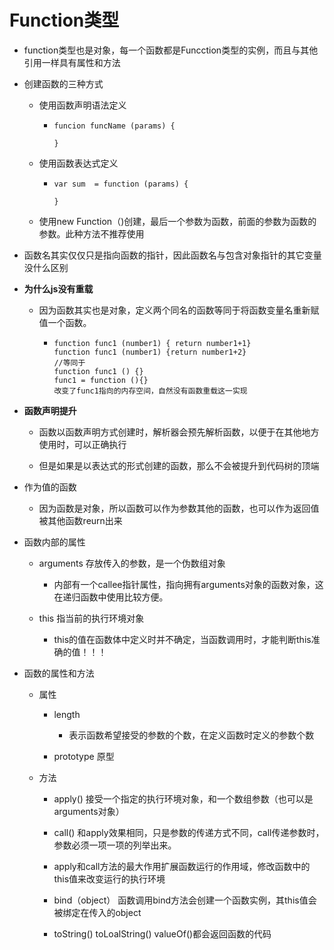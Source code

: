 # Function类型

* function类型也是对象，每一个函数都是Funcction类型的实例，而且与其他引用一样具有属性和方法
* 创建函数的三种方式

  * 使用函数声明语法定义

    * ```
      funcion funcName (params) {

      }
      ```

  * 使用函数表达式定义

    * ```
      var sum  = function (params) {

      }
      ```

  * 使用new Function（\)创建，最后一个参数为函数，前面的参数为函数的参数。此种方法不推荐使用

* 函数名其实仅仅只是指向函数的指针，因此函数名与包含对象指针的其它变量没什么区别

* **为什么js没有重载**

  * 因为函数其实也是对象，定义两个同名的函数等同于将函数变量名重新赋值一个函数。

    * ```
      function func1 (number1) { return number1+1}
      function func1 (number1) {return number1+2}
      //等同于
      function func1 () {}
      func1 = function (){}
      改变了func1指向的内存空间，自然没有函数重载这一实现
      ```

* **函数声明提升**

  * 函数以函数声明方式创建时，解析器会预先解析函数，以便于在其他地方使用时，可以正确执行

  * 但是如果是以表达式的形式创建的函数，那么不会被提升到代码树的顶端

* 作为值的函数

  * 因为函数是对象，所以函数可以作为参数其他的函数，也可以作为返回值被其他函数reurn出来

* 函数内部的属性

  * arguments 存放传入的参数，是一个伪数组对象

    * 内部有一个callee指针属性，指向拥有arguments对象的函数对象，这在递归函数中使用比较方便。

  * this 指当前的执行环境对象

    * this的值在函数体中定义时并不确定，当函数调用时，才能判断this准确的值！！！

* 函数的属性和方法

  * 属性

    * length

      * 表示函数希望接受的参数的个数，在定义函数时定义的参数个数

    * prototype 原型

  * 方法

    * apply\(\) 接受一个指定的执行环境对象，和一个数组参数（也可以是arguments对象）

    * call\(\) 和apply效果相同，只是参数的传递方式不同，call传递参数时，参数必须一项一项的列举出来。

    * apply和call方法的最大作用扩展函数运行的作用域，修改函数中的this值来改变运行的执行环境

    * bind（object） 函数调用bind方法会创建一个函数实例，其this值会被绑定在传入的object

    * toString\(\) toLoalString\(\) valueOf\(\)都会返回函数的代码



